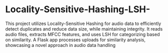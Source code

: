 # Locality-Sensitive-Hashing-LSH-
This project utilizes Locality-Sensitive Hashing for audio data to efficiently detect duplicates and reduce data size, while maintaining integrity. It reads audio files, extracts MFCC features, and uses LSH for categorizing based on similarity. A Flask app processes uploads for similarity analysis, showcasing a novel approach in audio data handling
